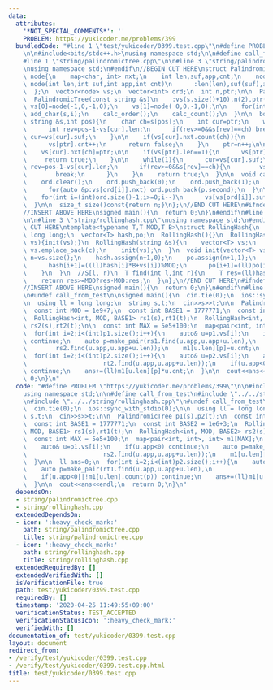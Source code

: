 ```yaml
---
data:
  attributes:
    '*NOT_SPECIAL_COMMENTS*': ''
    PROBLEM: https://yukicoder.me/problems/399
  bundledCode: "#line 1 \"test/yukicoder/0399.test.cpp\"\n#define PROBLEM \"https://yukicoder.me/problems/399\"\
    \n\n#include<bits/stdc++.h>\nusing namespace std;\n\n#define call_from_test\n\
    #line 1 \"string/palindromictree.cpp\"\n\n#line 3 \"string/palindromictree.cpp\"\
    \nusing namespace std;\n#endif\n//BEGIN CUT HERE\nstruct PalindromicTree{\n  struct\
    \ node{\n    map<char, int> nxt;\n    int len,suf,app,cnt;\n    node(){}\n   \
    \ node(int len,int suf,int app,int cnt)\n      :len(len),suf(suf),app(app),cnt(cnt){}\n\
    \  };\n  vector<node> vs;\n  vector<int> ord;\n  int n,ptr;\n\n  PalindromicTree(){}\n\
    \  PalindromicTree(const string &s)\n    :vs(s.size()+10),n(2),ptr(1){\n\n   \
    \ vs[0]=node(-1,0,-1,0);\n    vs[1]=node( 0,0,-1,0);\n\n    for(int i=0;i<(int)s.size();i++)\
    \ add_char(s,i);\n    calc_order();\n    calc_count();\n  }\n\n  bool add_char(const\
    \ string &s,int pos){\n    char ch=s[pos];\n    int cur=ptr;\n    while(1){\n\
    \      int rev=pos-1-vs[cur].len;\n      if(rev>=0&&s[rev]==ch) break;\n     \
    \ cur=vs[cur].suf;\n    }\n\n    if(vs[cur].nxt.count(ch)){\n      ptr=vs[cur].nxt[ch];\n\
    \      vs[ptr].cnt++;\n      return false;\n    }\n    ptr=n++;\n\n    vs[ptr]=node(vs[cur].len+2,-1,pos-vs[cur].len-1,1);\n\
    \    vs[cur].nxt[ch]=ptr;\n\n    if(vs[ptr].len==1){\n      vs[ptr].suf=1;\n \
    \     return true;\n    }\n\n    while(1){\n      cur=vs[cur].suf;\n      int\
    \ rev=pos-1-vs[cur].len;\n      if(rev>=0&&s[rev]==ch){\n        vs[ptr].suf=vs[cur].nxt[ch];\n\
    \        break;\n      }\n    }\n    return true;\n  }\n\n  void calc_order(){\n\
    \    ord.clear();\n    ord.push_back(0);\n    ord.push_back(1);\n    for(int i=0;i<(int)ord.size();i++)\n\
    \      for(auto &p:vs[ord[i]].nxt) ord.push_back(p.second);\n  }\n\n  void calc_count(){\n\
    \    for(int i=(int)ord.size()-1;i>=0;i--)\n      vs[vs[ord[i]].suf].cnt+=vs[ord[i]].cnt;\n\
    \  }\n\n  size_t size()const{return n;}\n};\n//END CUT HERE\n#ifndef call_from_test\n\
    //INSERT ABOVE HERE\nsigned main(){\n  return 0;\n}\n#endif\n#line 1 \"string/rollinghash.cpp\"\
    \n\n#line 3 \"string/rollinghash.cpp\"\nusing namespace std;\n#endif\n//BEGIN\
    \ CUT HERE\ntemplate<typename T,T MOD,T B>\nstruct RollingHash{\n  using ll =\
    \ long long;\n  vector<T> hash,po;\n  RollingHash(){}\n  RollingHash(vector<T>\
    \ vs){init(vs);}\n  RollingHash(string &s){\n    vector<T> vs;\n    for(char c:s)\
    \ vs.emplace_back(c);\n    init(vs);\n  }\n  void init(vector<T> vs){\n    int\
    \ n=vs.size();\n    hash.assign(n+1,0);\n    po.assign(n+1,1);\n    for(int i=0;i<n;i++){\n\
    \      hash[i+1]=((ll)hash[i]*B+vs[i])%MOD;\n      po[i+1]=(ll)po[i]*B%MOD;\n\
    \    }\n  }\n  //S[l, r)\n  T find(int l,int r){\n    T res=(ll)hash[r]+MOD-(ll)hash[l]*po[r-l]%MOD;\n\
    \    return res>=MOD?res-MOD:res;\n  }\n};\n//END CUT HERE\n#ifndef call_from_test\n\
    //INSERT ABOVE HERE\nsigned main(){\n  return 0;\n}\n#endif\n#line 9 \"test/yukicoder/0399.test.cpp\"\
    \n#undef call_from_test\n\nsigned main(){\n  cin.tie(0);\n  ios::sync_with_stdio(0);\n\
    \n  using ll = long long;\n  string s,t;\n  cin>>s>>t;\n\n  PalindromicTree p1(s),p2(t);\n\
    \  const int MOD = 1e9+7;\n  const int BASE1 = 1777771;\n  const int BASE2 = 1e6+3;\n\
    \  RollingHash<int, MOD, BASE1> rs1(s),rt1(t);\n  RollingHash<int, MOD, BASE2>\
    \ rs2(s),rt2(t);\n\n  const int MAX = 5e5+100;\n  map<pair<int, int>, int> m1[MAX];\n\
    \  for(int i=2;i<(int)p1.size();i++){\n    auto& u=p1.vs[i];\n    if(u.app<0)\
    \ continue;\n    auto p=make_pair(rs1.find(u.app,u.app+u.len),\n             \
    \        rs2.find(u.app,u.app+u.len));\n    m1[u.len][p]=u.cnt;\n  }\n\n  ll ans=0;\n\
    \  for(int i=2;i<(int)p2.size();i++){\n    auto& u=p2.vs[i];\n    auto p=make_pair(rt1.find(u.app,u.app+u.len),\n\
    \                     rt2.find(u.app,u.app+u.len));\n    if(u.app<0||!m1[u.len].count(p))\
    \ continue;\n    ans+=(ll)m1[u.len][p]*u.cnt;\n  }\n\n  cout<<ans<<endl;\n  return\
    \ 0;\n}\n"
  code: "#define PROBLEM \"https://yukicoder.me/problems/399\"\n\n#include<bits/stdc++.h>\n\
    using namespace std;\n\n#define call_from_test\n#include \"../../string/palindromictree.cpp\"\
    \n#include \"../../string/rollinghash.cpp\"\n#undef call_from_test\n\nsigned main(){\n\
    \  cin.tie(0);\n  ios::sync_with_stdio(0);\n\n  using ll = long long;\n  string\
    \ s,t;\n  cin>>s>>t;\n\n  PalindromicTree p1(s),p2(t);\n  const int MOD = 1e9+7;\n\
    \  const int BASE1 = 1777771;\n  const int BASE2 = 1e6+3;\n  RollingHash<int,\
    \ MOD, BASE1> rs1(s),rt1(t);\n  RollingHash<int, MOD, BASE2> rs2(s),rt2(t);\n\n\
    \  const int MAX = 5e5+100;\n  map<pair<int, int>, int> m1[MAX];\n  for(int i=2;i<(int)p1.size();i++){\n\
    \    auto& u=p1.vs[i];\n    if(u.app<0) continue;\n    auto p=make_pair(rs1.find(u.app,u.app+u.len),\n\
    \                     rs2.find(u.app,u.app+u.len));\n    m1[u.len][p]=u.cnt;\n\
    \  }\n\n  ll ans=0;\n  for(int i=2;i<(int)p2.size();i++){\n    auto& u=p2.vs[i];\n\
    \    auto p=make_pair(rt1.find(u.app,u.app+u.len),\n                     rt2.find(u.app,u.app+u.len));\n\
    \    if(u.app<0||!m1[u.len].count(p)) continue;\n    ans+=(ll)m1[u.len][p]*u.cnt;\n\
    \  }\n\n  cout<<ans<<endl;\n  return 0;\n}\n"
  dependsOn:
  - string/palindromictree.cpp
  - string/rollinghash.cpp
  extendedDependsOn:
  - icon: ':heavy_check_mark:'
    path: string/palindromictree.cpp
    title: string/palindromictree.cpp
  - icon: ':heavy_check_mark:'
    path: string/rollinghash.cpp
    title: string/rollinghash.cpp
  extendedRequiredBy: []
  extendedVerifiedWith: []
  isVerificationFile: true
  path: test/yukicoder/0399.test.cpp
  requiredBy: []
  timestamp: '2020-04-25 11:49:55+09:00'
  verificationStatus: TEST_ACCEPTED
  verificationStatusIcon: ':heavy_check_mark:'
  verifiedWith: []
documentation_of: test/yukicoder/0399.test.cpp
layout: document
redirect_from:
- /verify/test/yukicoder/0399.test.cpp
- /verify/test/yukicoder/0399.test.cpp.html
title: test/yukicoder/0399.test.cpp
---
```

